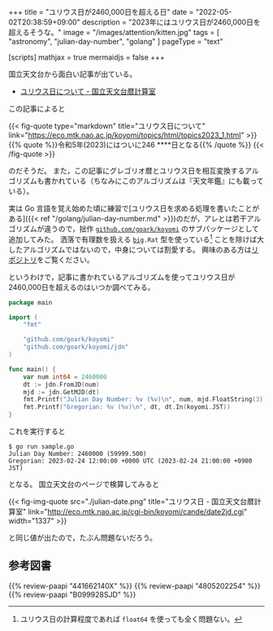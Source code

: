 +++
title = "ユリウス日が2460,000日を超える日"
date =  "2022-05-02T20:38:59+09:00"
description = "2023年にはユリウス日が2460,000日を超えるそうな。"
image = "/images/attention/kitten.jpg"
tags = [ "astronomy", "julian-day-number", "golang" ]
pageType = "text"

[scripts]
  mathjax = true
  mermaidjs = false
+++

国立天文台から面白い記事が出ている。

- [ユリウス日について - 国立天文台暦計算室](https://eco.mtk.nao.ac.jp/koyomi/topics/html/topics2023_1.html)

この記事によると

{{< fig-quote type="markdown" title="ユリウス日について" link="https://eco.mtk.nao.ac.jp/koyomi/topics/html/topics2023_1.html" >}}
{{% quote %}}令和5年(2023)にはついに246 ****日となる{{% /quote %}}
{{< /fig-quote >}}

のだそうだ。
また，この記事にグレゴリオ暦とユリウス日を相互変換するアルゴリズムも書かれている（ちなみにこのアルゴリズムは『天文年鑑』にも載っている）。

実は Go 言語を覚え始めた頃に練習で[ユリウス日を求める処理を書いたことがある]({{< ref "/golang/julian-day-number.md" >}})のだが，アレとは若干アルゴリズムが違うので，拙作 [`github.com/goark/koyomi`][goark/koyomi] のサブパッケージとして追加してみた。
洒落で有理数を扱える [`big`][math/big]`.Rat` 型を使っている[^jd1] ことを除けば大したアルゴリズムではないので，中身については割愛する。
興味のある方は[リポジトリ][goark/koyomi]をご覧ください。

[^jd1]: ユリウス日の計算程度であれば `float64` を使っても全く問題ない。

というわけで，記事に書かれているアルゴリズムを使ってユリウス日が2460,000日を超えるのはいつか調べてみる。

```go
package main

import (
    "fmt"

    "github.com/goark/koyomi"
    "github.com/goark/koyomi/jdn"
)

func main() {
    var num int64 = 2460000
    dt := jdn.FromJD(num)
    mjd := jdn.GetMJD(dt)
    fmt.Printf("Julian Day Number: %v (%v)\n", num, mjd.FloatString(3))
    fmt.Printf("Gregorian: %v (%v)\n", dt, dt.In(koyomi.JST))
}
```

これを実行すると

```text
$ go run sample.go 
Julian Day Number: 2460000 (59999.500)
Gregorian: 2023-02-24 12:00:00 +0000 UTC (2023-02-24 21:00:00 +0900 JST)
```

となる。
国立天文台のページで検算してみると

{{< fig-img-quote src="./julian-date.png" title="ユリウス日 - 国立天文台暦計算室" link="http://eco.mtk.nao.ac.jp/cgi-bin/koyomi/cande/date2jd.cgi" width="1337" >}}

と同じ値が出たので，たぶん問題ないだろう。

## 参考図書

{{% review-paapi "441662140X" %}} <!-- 天文年鑑 2022年版 -->
{{% review-paapi "4805202254" %}} <!-- 天体の位置計算 -->
{{% review-paapi "B099928SJD" %}} <!-- プログラミング言語Go -->

[goark/koyomi]: https://github.com/goark/koyomi "goark/koyomi: 日本のこよみ"
[math/big]: https://pkg.go.dev/math/big "big package - math/big - pkg.go.dev"
